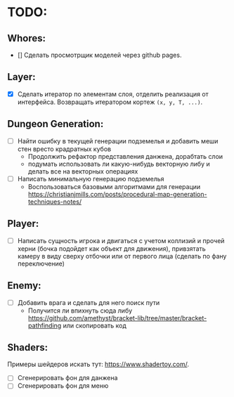 # TODO:

## Whores:
* [] Сделать просмотрщик моделей через github pages.

## Layer:
* [x] Сделать итератор по элементам слоя, отделить реализация от интерфейса. Возвращать итератором кортеж `(x, y, T, ...)`.

## Dungeon Generation:
* [ ] Найти ошибку в текущей генерации подземелья и добавить меши стен вресто крадратных кубов
    - Продолжить рефактор представления данжена, дорабтать слои
    - подумать использовать ли какую-нибудь векторную либу и делать все на векторных операциях
* [ ] Написать минимальную генерацию подземелья
    - Воспользоваться базовыми алгоритмами для генерации https://christianjmills.com/posts/procedural-map-generation-techniques-notes/

## Player:
* [ ] Написать сущность игрока и двигаться с учетом коллизий и прочей херни (бочка подойдет как объект для движения), привзятать камеру в виду сверху отбочки или от первого лица (сделать по фану переключение)

## Enemy:
* [ ] Добавить врага и сделать для него поиск пути
    - Получится ли впихнуть сюда либу https://github.com/amethyst/bracket-lib/tree/master/bracket-pathfinding или скопировать код

## Shaders:
Примеры шейдеров искать тут: https://www.shadertoy.com/.
* [ ] Сгенерировать фон для данжена
* [ ] Сгенерировать фон для меню
